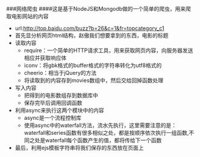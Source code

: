 ###网络爬虫
####这是基于NodeJS和Mongodb做的一个简单的爬虫，用来爬取电影网站的内容
- url:http://top.baidu.com/buzz?b=26&c=1&fr=topcategory_c1
- 首先显分析网页html结构，赵傲我们想要拿到的东西，电影的标题
- 读取内容
   - require：一个简单的HTTP请求工具，用来获取网页内容，向服务器发送相应并获取响应体
   - iconv：将gbk格式的buffer格式的字符串转化为utf8格式的
   - cheerio：相当于jQuery的方法
   - 将读取到的内容存到movies数组中，然后交给回掉函数处理
- 写入内容
   - 把得到的电影数组存到数据库中
   - 保存完毕后调用回调函数
- 利用async来执行这两个模块中的内容
   - async是一个流程控制库
   - 使用async中的waterfall方法，流水先执行，这里需要注意的是：waterfall和series函数有很多相似之处，都是按顺序依次执行一组函数,不同之处是waterfall每个函数产生的值，都将传给下一个函数
- 最后，利用ejs模板字符串将我们保存的东西放在页面上
   
   